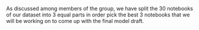 As discussed among members of the group, we have split the 30 notebooks of our dataset into 3 equal parts in order pick the best 3 notebooks that we will be working on to come up with the final model draft.
